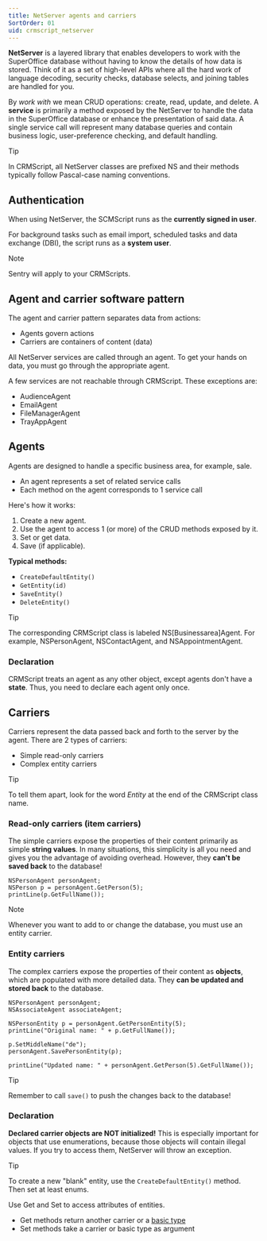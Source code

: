 ```yaml
---
title: NetServer agents and carriers
SortOrder: 01
uid: crmscript_netserver
---
```


**NetServer** is a layered library that enables developers to work with the SuperOffice database without having to know the details of how data is stored. Think of it as a set of high-level APIs where all the hard work of language decoding, security checks, database selects, and joining tables are handled for you.

By *work with* we mean CRUD operations: create, read, update, and delete. A **service** is primarily a method exposed by the NetServer to handle the data in the SuperOffice database or enhance the presentation of said data. A single service call will represent many database queries and contain business logic, user-preference checking, and default handling.

> [!TIP]
> In CRMScript, all NetServer classes are prefixed NS and their methods typically follow Pascal-case naming conventions.

## Authentication

When using NetServer, the SCMScript runs as the **currently signed in user**.

For background tasks such as email import, scheduled tasks and data exchange (DBI), the script runs as a **system user**. 

> [!NOTE]
> Sentry will apply to your CRMScripts.

## Agent and carrier software pattern

The agent and carrier pattern separates data from actions:

* Agents govern actions
* Carriers are containers of content (data)

All NetServer services are called through an agent. To get your hands on data, you must go through the appropriate agent.

A few services are not reachable through CRMScript. These exceptions are:

* AudienceAgent
* EmailAgent
* FileManagerAgent
* TrayAppAgent

## Agents

Agents are designed to handle a specific business area, for example, sale.

* An agent represents a set of related service calls
* Each method on the agent corresponds to 1 service call

Here's how it works:

1. Create a new agent.
2. Use the agent to access 1 (or more) of the CRUD methods exposed by it.
3. Set or get data.
4. Save (if applicable).

**Typical methods:**

* `CreateDefaultEntity()`
* `GetEntity(id)`
* `SaveEntity()`
* `DeleteEntity()`

> [!TIP]
> The corresponding CRMScript class is labeled NS\[Businessarea\]Agent. For example, NSPersonAgent, NSContactAgent, and NSAppointmentAgent.

### Declaration

CRMScript treats an agent as any other object, except agents don't have a **state**. Thus, you need to declare each agent only once.

## Carriers

Carriers represent the data passed back and forth to the server by the agent. There are 2 types of carriers:

* Simple read-only carriers
* Complex entity carriers

> [!TIP]
> To tell them apart, look for the word *Entity* at the end of the CRMScript class name.

### Read-only carriers (item carriers)

The simple carriers expose the properties of their content primarily as simple **string values**. In many situations, this simplicity is all you need and gives you the advantage of avoiding overhead. However, they **can't be saved back** to the database!

```crmscript!
NSPersonAgent personAgent;
NSPerson p = personAgent.GetPerson(5);
printLine(p.GetFullName());
```

> [!NOTE]
> Whenever you want to add to or change the database, you must use an entity carrier.

### Entity carriers

The complex carriers expose the properties of their content as **objects**, which are populated with more detailed data. They **can be updated and stored back** to the database.

```crmscript!
NSPersonAgent personAgent;
NSAssociateAgent associateAgent;

NSPersonEntity p = personAgent.GetPersonEntity(5);
printLine("Original name: " + p.GetFullName());

p.SetMiddleName("de");
personAgent.SavePersonEntity(p);

printLine("Updated name: " + personAgent.GetPerson(5).GetFullName());
```

> [!TIP]
> Remember to call `save()` to push the changes back to the database!

### Declaration

**Declared carrier objects are NOT initialized!**
This is especially important for objects that use enumerations, because those objects will contain illegal values. If you try to access them, NetServer will throw an exception.

> [!TIP]
> To create a new "blank" entity, use the `CreateDefaultEntity()` method. Then set at least enums.

Use Get and Set to access attributes of entities.

* Get methods return another carrier or a [basic type](../fundamentals/fundamentals.md)
* Set methods take a carrier or basic type as argument
